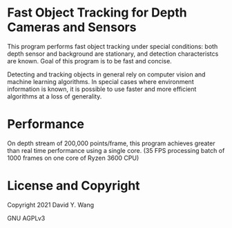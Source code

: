 # Fast Object Tracking for Depth Cameras and Sensors

This program performs fast object tracking under special conditions: both depth sensor and background are stationary, and detection characteristcs are known. Goal of this program is to be fast and concise.

Detecting and tracking objects in general rely on computer vision and machine learning algorithms. In special cases where environment information is known, it is possible to use faster and more efficient algorithms at a loss of generality.

# Performance
On depth stream of 200,000 points/frame, this program achieves greater than real time performance using a single core. (35 FPS processing batch of 1000 frames on one core of Ryzen 3600 CPU)

# License and Copyright
Copyright 2021 David Y. Wang

GNU AGPLv3 
